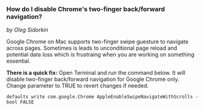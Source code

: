 
### How do I disable Chrome's two-finger back/forward navigation?

_by Oleg Sidorkin_

Google Chrome on Mac supports two-finger swipe guesture to navigate across pages.
Sometimes is leads to unconditional page reload and potential data loss which is
frustraing when you are working on something essential.

**There is a quick fix:** Open Terminal and run the command below.
It will disable two-finger back/forward navigation for Google Chrome only.
Change parameter to TRUE to revert changes if needed.

```
defaults write com.google.Chrome AppleEnableSwipeNavigateWithScrolls -bool FALSE
```
